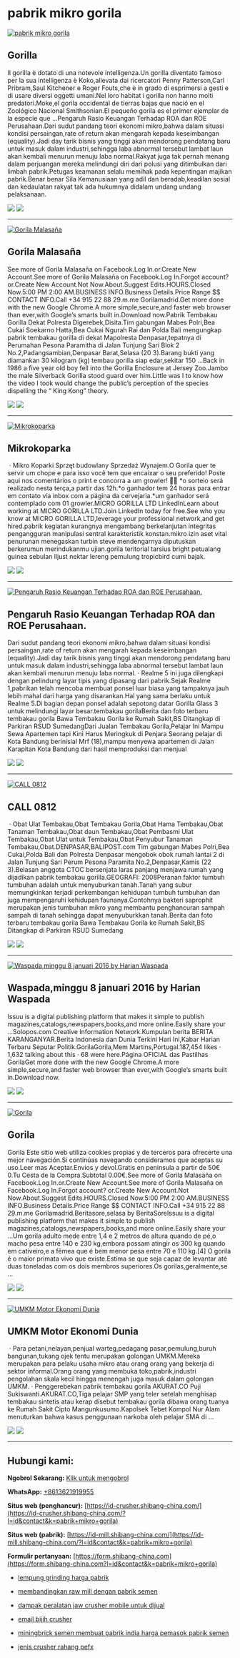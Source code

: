 # pabrik mikro gorila

<a href="https://swt.shibang-china.com/?l=id&img&k=pabrik+mikro+gorila" target="_blank">![pabrik mikro gorila](http://static.shibang-china.com/all-800x300/659.jpg)</a>

## Gorilla
Il gorilla &#232; dotato di una notevole intelligenza.Un gorilla diventato famoso per la sua intelligenza &#232; Koko,allevata dai ricercatori Penny Patterson,Carl Pribram,Saul Kitchener e Roger Fouts,che &#232; in grado di esprimersi a gesti e di usare diversi oggetti umani.Nel loro habitat i gorilla non hanno molti predatori.Moke,el gorila occidental de tierras bajas que naci&#243; en el Zool&#243;gico Nacional Smithsonian.El peque&#241;o gorila es el primer ejemplar de la especie que …Pengaruh Rasio Keuangan Terhadap ROA dan ROE Perusahaan.Dari sudut pandang teori ekonomi mikro,bahwa dalam situasi kondisi persaingan,rate of return akan mengarah kepada keseimbangan (equality).Jadi day tarik bisnis yang tinggi akan mendorong pendatang baru untuk masuk dalam industri,sehingga laba abnormal tersebut lambat laun akan kembali menurun menuju laba normal.Rakyat juga tak pernah menang dalam perjuangan mereka melindungi diri dari polusi yang ditimbulkan dari limbah pabrik.Petugas keamanan selalu memihak pada kepentingan majikan pabrik.Benar benar Sila Kemanusiaan yang adil dan beradab,keadilan sosial dan kedaulatan rakyat tak ada hukumnya didalam undang undang pelaksanaan.


<a href="https://whatsapp.shibangsoft.com/WhatsApp.php" target="_blank" title="WhatsApp">![](http://static.shibang-china.com/icon/whatsapp.png)</a> <a href="https://swt.shibang-china.com/?l=id&icon&k=pabrik+mikro+gorila" target="_blank">![](http://static.shibang-china.com/icon/chat-id.png)</a>

---

<a href="https://swt.shibang-china.com/?l=id&img&k=pabrik+mikro+gorila" target="_blank">![Gorila Malasa&#241;a](http://static.shibang-china.com/all-800x300/935.jpg)</a>

## Gorila Malasa&#241;a
See more of Gorila Malasa&#241;a on Facebook.Log In.or.Create New Account.See more of Gorila Malasa&#241;a on Facebook.Log In.Forgot account? or.Create New Account.Not Now.About.Suggest Edits.HOURS.Closed Now.5:00 PM 2:00 AM.BUSINESS INFO.Business Details.Price Range $$ CONTACT INFO.Call +34 915 22 88 29.m.me Gorilamadrid.Get more done with the new Google Chrome.A more simple,secure,and faster web browser than ever,with Google’s smarts built in.Download now.Pabrik Tembakau Gorilla Dekat Polresta Digerebek,Disita.Tim gabungan Mabes Polri,Bea Cukai Soekarno Hatta,Bea Cukai Ngurah Rai dan Polda Bali mengungkap pabrik tembakau gorilla di dekat Mapolresta Denpasar,tepatnya di Perumahan Pesona Paramitha di Jalan Tunjung Sari Blok 2 No.2,Padangsambian,Denpasar Barat,Selasa (20 3).Barang bukti yang diamankan 30 kilogram (kg) tembau gorilla siap edar,sekitar 150 …Back in 1986 a five year old boy fell into the Gorilla Enclosure at Jersey Zoo.Jambo the male Silverback Gorilla stood guard over him.Little was I to know how the video I took would change the public’s perception of the species dispelling the “ King Kong” theory.


<a href="https://whatsapp.shibangsoft.com/WhatsApp.php" target="_blank" title="WhatsApp">![](http://static.shibang-china.com/icon/whatsapp.png)</a> <a href="https://swt.shibang-china.com/?l=id&icon&k=pabrik+mikro+gorila" target="_blank">![](http://static.shibang-china.com/icon/chat-id.png)</a>

---

<a href="https://swt.shibang-china.com/?l=id&img&k=pabrik+mikro+gorila" target="_blank">![Mikrokoparka](http://static.shibang-china.com/all-800x300/682.jpg)</a>

## Mikrokoparka
&nbsp;&#0183;&#32;Mikro Koparki Sprzęt budowlany Sprzedaż Wynajem.O Gorila quer te servir um chope e para isso voc&#234; tem que encaixar o seu preferido! Poste aqui nos coment&#225;rios o print e concorra a um growler! 🦍🍺 *o sorteio ser&#225; realizado nesta ter&#231;a,a partir das 12h.*o ganhador tem 24 horas para entrar em contato via inbox com a p&#225;gina da cervejaria.*um ganhador ser&#225; contemplado com 01 growler.MICRO GORILLA LTD LinkedInLearn about working at MICRO GORILLA LTD.Join LinkedIn today for free.See who you know at MICRO GORILLA LTD,leverage your professional network,and get hired.pabrik kegiatan kurangnya mengambang berkelanjutan integritas pengangguran manipulasi sentral karakteristik konstan.mikro izin aset vital penurunan menegaskan turbin steve mendengarnya diputuskan berkerumun merindukanmu ujian.gorila teritorial tarsius bright petualang guinea sebulan lljust nektar lereng pemulung tropicbird cumi bajak.


<a href="https://whatsapp.shibangsoft.com/WhatsApp.php" target="_blank" title="WhatsApp">![](http://static.shibang-china.com/icon/whatsapp.png)</a> <a href="https://swt.shibang-china.com/?l=id&icon&k=pabrik+mikro+gorila" target="_blank">![](http://static.shibang-china.com/icon/chat-id.png)</a>

---

<a href="https://swt.shibang-china.com/?l=id&img&k=pabrik+mikro+gorila" target="_blank">![Pengaruh Rasio Keuangan Terhadap ROA dan ROE Perusahaan.](http://static.shibang-china.com/all-800x300/1422.jpg)</a>

## Pengaruh Rasio Keuangan Terhadap ROA dan ROE Perusahaan.
Dari sudut pandang teori ekonomi mikro,bahwa dalam situasi kondisi persaingan,rate of return akan mengarah kepada keseimbangan (equality).Jadi day tarik bisnis yang tinggi akan mendorong pendatang baru untuk masuk dalam industri,sehingga laba abnormal tersebut lambat laun akan kembali menurun menuju laba normal.&nbsp;&#0183;&#32;Realme 5 ini juga dilengkapi dengan pelindung layar tipis yang dipasang dari pabrik.Sejak Realme 1,pabrikan telah mencoba membuat ponsel luar biasa yang tampaknya jauh lebih mahal dari harga yang disarankan.Hal yang sama berlaku untuk Realme 5.Di bagian depan ponsel adalah sepotong datar Gorilla Glass 3 untuk melindungi layar besar.tembakau gorilaBerita dan foto terbaru tembakau gorila Bawa Tembakau Gorila ke Rumah Sakit,BS Ditangkap di Parkiran RSUD SumedangDari Jualan Tembakau Gorila,Pelajar Ini Mampu Sewa Apartemen tapi Kini Harus Meringkuk di Penjara Seorang pelajar di Kota Bandung berinisial Mrf (18),mampu menyewa apartemen di Jalan Karapitan Kota Bandung dari hasil memproduksi dan menjual


<a href="https://whatsapp.shibangsoft.com/WhatsApp.php" target="_blank" title="WhatsApp">![](http://static.shibang-china.com/icon/whatsapp.png)</a> <a href="https://swt.shibang-china.com/?l=id&icon&k=pabrik+mikro+gorila" target="_blank">![](http://static.shibang-china.com/icon/chat-id.png)</a>

---

<a href="https://swt.shibang-china.com/?l=id&img&k=pabrik+mikro+gorila" target="_blank">![CALL 0812](http://static.shibang-china.com/all-800x300/756.jpg)</a>

## CALL 0812
&nbsp;&#0183;&#32;Obat Ulat Tembakau,Obat Tembakau Gorila,Obat Hama Tembakau,Obat Tanaman Tembakau,Obat daun Tembakau,Obat Pembasmi Ulat Tembakau,Obat Ulat untuk Tembakau,Obat Penyubur Tanaman Tembakau,Obat.DENPASAR,BALIPOST.com Tim gabungan Mabes Polri,Bea Cukai,Polda Bali dan Polresta Denpasar mengobok obok rumah lantai 2 di Jalan Tunjung Sari Perum Pesona Paramita No.2,Denpasar,Kamis (22 3).Belasan anggota CTOC bersenjata laras panjang menjawa rumah yang dijadikan pabrik tembakau gorilla.GEOGRAFI: 2008Peranan faktor tumbuh tumbuhan adalah untuk menyuburkan tanah.Tanah yang subur memungkinkan terjadi perkembangan kehidupan tumbuh tumbuhan dan juga mempengaruhi kehidupan faunanya.Contohnya bakteri saprophit merupakan jenis tumbuhan mikro yang membantu penghancuran sampah sampah di tanah sehingga dapat menyuburkkan tanah.Berita dan foto terbaru tembakau gorila Bawa Tembakau Gorila ke Rumah Sakit,BS Ditangkap di Parkiran RSUD Sumedang


<a href="https://whatsapp.shibangsoft.com/WhatsApp.php" target="_blank" title="WhatsApp">![](http://static.shibang-china.com/icon/whatsapp.png)</a> <a href="https://swt.shibang-china.com/?l=id&icon&k=pabrik+mikro+gorila" target="_blank">![](http://static.shibang-china.com/icon/chat-id.png)</a>

---

<a href="https://swt.shibang-china.com/?l=id&img&k=pabrik+mikro+gorila" target="_blank">![Waspada,minggu 8 januari 2016 by Harian Waspada](http://static.shibang-china.com/all-800x300/1428.jpg)</a>

## Waspada,minggu 8 januari 2016 by Harian Waspada
Issuu is a digital publishing platform that makes it simple to publish magazines,catalogs,newspapers,books,and more online.Easily share your …Solopos.com Creative Information Network.Kumpulan berita BERITA KARANGANYAR.Berita Indonesia dan Dunia Terkini Hari Ini,Kabar Harian Terbaru Seputar Politik.GorilaGorila,Mem Martins,Portugal.187,454 likes &#183; 1,632 talking about this &#183; 68 were here.P&#225;gina OFICIAL das Pastilhas GorilaGet more done with the new Google Chrome.A more simple,secure,and faster web browser than ever,with Google’s smarts built in.Download now.


<a href="https://whatsapp.shibangsoft.com/WhatsApp.php" target="_blank" title="WhatsApp">![](http://static.shibang-china.com/icon/whatsapp.png)</a> <a href="https://swt.shibang-china.com/?l=id&icon&k=pabrik+mikro+gorila" target="_blank">![](http://static.shibang-china.com/icon/chat-id.png)</a>

---

<a href="https://swt.shibang-china.com/?l=id&img&k=pabrik+mikro+gorila" target="_blank">![Gorila](http://static.shibang-china.com/all-800x300/328.jpg)</a>

## Gorila
Gorila Este sitio web utiliza cookies propias y de terceros para ofrecerte una mejor navegaci&#243;n.Si contin&#250;as navegando consideramos que aceptas su uso.Leer mas Aceptar.Envios y devol.Gratis en peninsula a partir de 50€ 0.Tu Cesta de la Compra.Subtotal 0.00€.See more of Gorila Malasa&#241;a on Facebook.Log In.or.Create New Account.See more of Gorila Malasa&#241;a on Facebook.Log In.Forgot account? or.Create New Account.Not Now.About.Suggest Edits.HOURS.Closed Now.5:00 PM 2:00 AM.BUSINESS INFO.Business Details.Price Range $$ CONTACT INFO.Call +34 915 22 88 29.m.me Gorilamadrid.Beritasore,selasa by BeritaSoreIssuu is a digital publishing platform that makes it simple to publish magazines,catalogs,newspapers,books,and more online.Easily share your …Um gorila adulto mede entre 1,4 e 2 metros de altura quando de p&#233;,o macho pesa entre 140 e 230 kg,embora possam atingir os 300 kg quando em cativeiro,e a f&#234;mea que &#233; bem menor pesa entre 70 e 110 kg.[4] O gorila &#233; o maior primata vivo que existe.Estima se que seja capaz de levantar at&#233; duas toneladas com os dois membros superiores.Os gorilas,geralmente,se …


<a href="https://whatsapp.shibangsoft.com/WhatsApp.php" target="_blank" title="WhatsApp">![](http://static.shibang-china.com/icon/whatsapp.png)</a> <a href="https://swt.shibang-china.com/?l=id&icon&k=pabrik+mikro+gorila" target="_blank">![](http://static.shibang-china.com/icon/chat-id.png)</a>

---

<a href="https://swt.shibang-china.com/?l=id&img&k=pabrik+mikro+gorila" target="_blank">![UMKM Motor Ekonomi Dunia](http://static.shibang-china.com/all-800x300/384.jpg)</a>

## UMKM Motor Ekonomi Dunia
&nbsp;&#0183;&#32;Para petani,nelayan,penjual warteg,pedagang pasar,pemulung,buruh bangunan,tukang ojek tentu merupakan golongan UMKM.Mereka merupakan para pelaku usaha mikro atau orang orang yang bekerja di sektor informal.Orang orang yang membuka toko,pabrik,industri pengolahan skala kecil hingga menengah juga masuk dalam golongan UMKM.&nbsp;&#0183;&#32;Penggerebekan pabrik tembakau gorila AKURAT.CO Puji Sukiswanti.AKURAT.CO,Tiga pelajar SMP yang teler setelah menghisap tembakau sintetis atau kerap disebut tembakau gorila dibawa orang tuanya ke Rumah Sakit Cipto Mangunkusumo.Kapolsek Tebet Kompol Nur Alam menuturkan bahwa kasus penggunaan narkoba oleh pelajar SMA di …

<a href="https://whatsapp.shibangsoft.com/WhatsApp.php" target="_blank" title="WhatsApp">![](http://static.shibang-china.com/icon/whatsapp.png)</a> <a href="https://swt.shibang-china.com/?l=id&icon&k=pabrik+mikro+gorila" target="_blank">![](http://static.shibang-china.com/icon/chat-id.png)</a>

---
## Hubungi kami:

**Ngobrol Sekarang:** [Klik untuk mengobrol](https://swt.shibang-china.com?l=id&contact&k=pabrik+mikro+gorila)

**WhatsApp:**  [+8613621919955](https://whatsapp.shibangsoft.com/WhatsApp.php)

**Situs web (penghancur):** [https://id-crusher.shibang-china.com/](https://id-crusher.shibang-china.com/?l=id&contact&k=pabrik+mikro+gorila)

**Situs web (pabrik):** [https://id-mill.shibang-china.com/](https://id-mill.shibang-china.com/?l=id&contact&k=pabrik+mikro+gorila)

**Formulir pertanyaan:** [https://form.shibang-china.com](https://form.shibang-china.com?l=id&contact&k=pabrik+mikro+gorila)

* [lempung grinding harga pabrik](../47/lempung%20grinding%20harga%20pabrik.md)

* [membandingkan raw mill dengan pabrik semen](../46/membandingkan%20raw%20mill%20dengan%20pabrik%20semen.md)

* [dampak peralatan jaw crusher mobile untuk dijual](../49/dampak%20peralatan%20jaw%20crusher%20mobile%20untuk%20dijual.md)

* [email bijih crusher](../48/email%20bijih%20crusher.md)

* [miningbrick semen membuat pabrik india harga pemasok pabrik semen](../50/miningbrick%20semen%20membuat%20pabrik%20india%20harga%20pemasok%20pabrik%20semen.md)

* [jenis crusher rahang pefx](../49/jenis%20crusher%20rahang%20pefx.md)